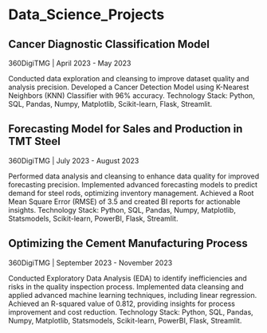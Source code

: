 # Data_Science_Projects

## Cancer Diagnostic Classification Model
360DigiTMG | April 2023 - May 2023

Conducted data exploration and cleansing to improve dataset quality and analysis precision.
Developed a Cancer Detection Model using K-Nearest Neighbors (KNN) Classifier with 96% accuracy.
Technology Stack: Python, SQL, Pandas, Numpy, Matplotlib, Scikit-learn, Flask, Streamlit.

## Forecasting Model for Sales and Production in TMT Steel
360DigiTMG | July 2023 - August 2023

Performed data analysis and cleansing to enhance data quality for improved forecasting precision.
Implemented advanced forecasting models to predict demand for steel rods, optimizing inventory management.
Achieved a Root Mean Square Error (RMSE) of 3.5 and created BI reports for actionable insights.
Technology Stack: Python, SQL, Pandas, Numpy, Matplotlib, Statsmodels, Scikit-learn, PowerBI, Flask, Streamlit.

## Optimizing the Cement Manufacturing Process
360DigiTMG | September 2023 - November 2023

Conducted Exploratory Data Analysis (EDA) to identify inefficiencies and risks in the quality inspection process.
Implemented data cleansing and applied advanced machine learning techniques, including linear regression.
Achieved an R-squared value of 0.812, providing insights for process improvement and cost reduction.
Technology Stack: Python, SQL, Pandas, Numpy, Matplotlib, Statsmodels, Scikit-learn, PowerBI, Flask, Streamlit.

